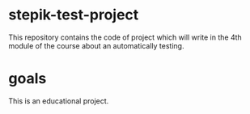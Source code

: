 # stepik-test-project

This repository contains the code of project which will write in the 4th module of the course about an automatically testing.

# goals

This is an educational project.
